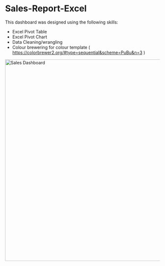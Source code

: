 # Sales-Report-Excel
This dashboard was designed using the following skills:
- Excel Pivot Table
- Excel Pivot Chart
- Data Cleaning/wrangling
- Colour brewering for colour template ( https://colorbrewer2.org/#type=sequential&scheme=PuBu&n=3 )
<img width="892" height="657" alt="Sales Dashboard" src="https://github.com/user-attachments/assets/d095014e-0020-4a11-86f6-66f92df54f12" />


